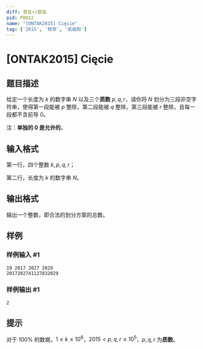 ```yaml
---
diff: 普及+/提高
pid: P8022
name: "[ONTAK2015] Cięcie"
tag: ['2015', '枚举', '前缀和']
---
```

# [ONTAK2015] Cięcie
## 题目描述

给定一个长度为 $k$ 的数字串 $N$ 以及三个**质数** $p, q, r$，请你将 $N$ 划分为三段非空字符串，使得第一段能被 $p$ 整除，第二段能被 $q$ 整除，第三段能被 $r$ 整除，且每一段都不含前导 $0$。

注：**单独的 $0$ 是允许的**。
## 输入格式

第一行，四个整数 $k, p, q, r$；

第二行，长度为 $k$ 的数字串 $N$。
## 输出格式

输出一个整数，即合法的划分方案的总数。
## 样例

### 样例输入 #1
```
19 2017 2027 2029
2017202741127832029
```
### 样例输出 #1
```
2
```
## 提示

对于 $100\%$ 的数据，$1 \leq k \leq 10^6$，$2015 < p, q, r \leq 10^5$，$p, q, r$ 为**质数**。
